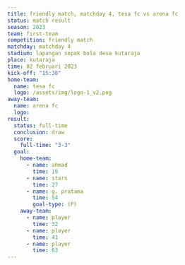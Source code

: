```yaml
---
title: friendly match, matchday 4, tesa fc vs arena fc
status: match result
season: 2023
team: first-team
competition: friendly match
matchday: matchday 4
stadium: lapangan sepak bola desa kutaraja
place: kutaraja
time: 02 februari 2023
kick-off: "15:30"
home-team:
  name: tesa fc
  logo: /assets/img/logo-1_v2.png
away-team:
  name: arena fc
  logo: 
result:
  status: full-time
  conclusion: draw
  score:
    full-time: "3-3"
  goal:
    home-team:
      - name: ahmad
        time: 19
      - name: stars
        time: 27
      - name: g. pratama
        time: 54
        goal-type: (P)
    away-team:
      - name: player
        time: 32
      - name: player
        time: 41
      - name: player
        time: 63
---
```

